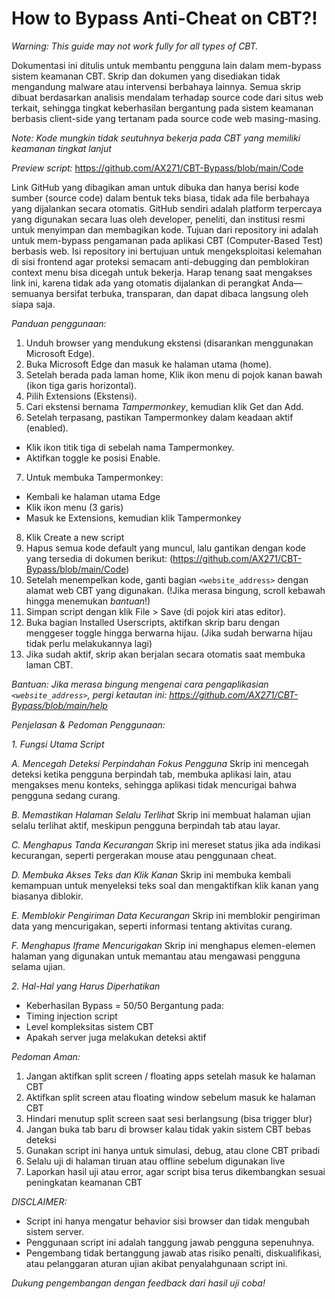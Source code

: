 # How to Bypass Anti-Cheat on CBT?!

_Warning: This guide may not work fully for all types of CBT._

Dokumentasi ini ditulis untuk membantu pengguna lain dalam mem-bypass sistem keamanan CBT.
Skrip dan dokumen yang disediakan tidak mengandung malware atau intervensi berbahaya lainnya. Semua skrip dibuat berdasarkan analisis mendalam terhadap source code dari situs web terkait, sehingga tingkat keberhasilan bergantung pada sistem keamanan berbasis client-side yang tertanam pada source code web masing-masing.

*Note: Kode mungkin tidak seutuhnya bekerja pada CBT yang memiliki keamanan tingkat lanjut*

_Preview script:_
https://github.com/AX271/CBT-Bypass/blob/main/Code

Link GitHub yang dibagikan aman untuk dibuka dan hanya berisi kode sumber (source code) dalam bentuk teks biasa, tidak ada file berbahaya yang dijalankan secara otomatis. GitHub sendiri adalah platform terpercaya yang digunakan secara luas oleh developer, peneliti, dan institusi resmi untuk menyimpan dan membagikan kode. Tujuan dari repository ini adalah untuk mem-bypass pengamanan pada aplikasi CBT (Computer-Based Test) berbasis web. Isi repository ini bertujuan untuk mengeksploitasi kelemahan di sisi frontend agar proteksi semacam anti-debugging dan pemblokiran context menu bisa dicegah untuk bekerja. Harap tenang saat mengakses link ini, karena tidak ada yang otomatis dijalankan di perangkat Anda—semuanya bersifat terbuka, transparan, dan dapat dibaca langsung oleh siapa saja.

*Panduan penggunaan:*

1. Unduh browser yang mendukung ekstensi (disarankan menggunakan Microsoft Edge).
2. Buka Microsoft Edge dan masuk ke halaman utama (home).
3. Setelah berada pada laman home, Klik ikon menu di pojok kanan bawah (ikon tiga garis horizontal).
4. Pilih Extensions (Ekstensi).
5. Cari ekstensi bernama _Tampermonkey_, kemudian klik Get dan Add.
6. Setelah terpasang, pastikan Tampermonkey dalam keadaan aktif (enabled).
- Klik ikon titik tiga di sebelah nama Tampermonkey.
- Aktifkan toggle ke posisi Enable.
7. Untuk membuka Tampermonkey:
- Kembali ke halaman utama Edge
- Klik ikon menu (3 garis)
- Masuk ke Extensions, kemudian klik Tampermonkey
8. Klik Create a new script
9. Hapus semua kode default yang muncul, lalu gantikan dengan kode yang tersedia di dokumen berikut: (https://github.com/AX271/CBT-Bypass/blob/main/Code)
10. Setelah menempelkan kode, ganti bagian ```<website_address>``` dengan alamat web CBT yang digunakan.
  (!Jika merasa bingung, scroll kebawah hingga menemukan _bantuan_!)
11. Simpan script dengan klik File > Save (di pojok kiri atas editor).
12. Buka bagian Installed Userscripts, aktifkan skrip baru dengan menggeser toggle hingga berwarna hijau. (Jika sudah berwarna hijau tidak perlu melakukannya lagi)
13. Jika sudah aktif, skrip akan berjalan secara otomatis saat membuka laman CBT.

_Bantuan:_
*Jika merasa bingung mengenai cara pengaplikasian ```<website_address>```, pergi ketautan ini: https://github.com/AX271/CBT-Bypass/blob/main/help*

*Penjelasan & Pedoman Penggunaan:*

_1. Fungsi Utama Script_

 *A. Mencegah Deteksi Perpindahan Fokus Pengguna*
Skrip ini mencegah deteksi ketika pengguna berpindah tab, membuka aplikasi lain, atau mengakses menu konteks, sehingga aplikasi tidak mencurigai bahwa pengguna sedang curang.

*B. Memastikan Halaman Selalu Terlihat* 
Skrip ini membuat halaman ujian selalu terlihat aktif, meskipun pengguna berpindah tab atau layar.

*C. Menghapus Tanda Kecurangan*
Skrip ini mereset status jika ada indikasi kecurangan, seperti pergerakan mouse atau penggunaan cheat.

*D. Membuka Akses Teks dan Klik Kanan* 
Skrip ini membuka kembali kemampuan untuk menyeleksi teks soal dan mengaktifkan klik kanan yang biasanya diblokir.

*E. Memblokir Pengiriman Data Kecurangan*
Skrip ini memblokir pengiriman data yang mencurigakan, seperti informasi tentang aktivitas curang.

*F. Menghapus Iframe Mencurigakan* 
Skrip ini menghapus elemen-elemen halaman yang digunakan untuk memantau atau mengawasi pengguna selama ujian.

_2. Hal-Hal yang Harus Diperhatikan_
- Keberhasilan Bypass = 50/50
Bergantung pada:
- Timing injection script
- Level kompleksitas sistem CBT
- Apakah server juga melakukan deteksi aktif

_Pedoman Aman:_
1. Jangan aktifkan split screen / floating apps setelah masuk ke halaman CBT
2. Aktifkan split screen atau floating window sebelum masuk ke halaman CBT
3. Hindari menutup split screen saat sesi berlangsung (bisa trigger blur)
4. Jangan buka tab baru di browser kalau tidak yakin sistem CBT bebas deteksi
5. Gunakan script ini hanya untuk simulasi, debug, atau clone CBT pribadi
6. Selalu uji di halaman tiruan atau offline sebelum digunakan live
7. Laporkan hasil uji atau error, agar script bisa terus dikembangkan sesuai peningkatan keamanan CBT

_DISCLAIMER:_
- Script ini hanya mengatur behavior sisi browser dan tidak mengubah sistem server.
- Penggunaan script ini adalah tanggung jawab pengguna sepenuhnya.
- Pengembang tidak bertanggung jawab atas risiko penalti, diskualifikasi, atau pelanggaran aturan ujian akibat penyalahgunaan script ini.

_Dukung pengembangan dengan feedback dari hasil uji coba!_
